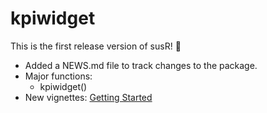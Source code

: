 # kpiwidget

This is the first release version of susR! 🎉

* Added a NEWS.md file to track changes to the package.
* Major functions:
  * kpiwidget()
* New vignettes:
  [Getting Started](https://arnold-kakas.github.io/kpiwidget/articles/getting_started.html)
